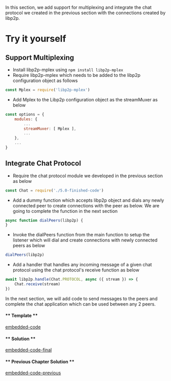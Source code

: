 In this section, we add support for multiplexing and integrate the chat protocol we created in the previous section with the connections created by libp2p.

# Try it yourself

## Support Multiplexing

* Install libp2p-mplex using `npm install libp2p-mplex`
* Require libp2p-mplex which needs to be added to the libp2p configuration object as follows
```js
const Mplex = require('libp2p-mplex')
```
* Add Mplex to the Libp2p configuration object as the streamMuxer as below
```js
const options = {
    modules: {
        ...
        streamMuxer: [ Mplex ],
        ...
    },
    ...
}
```

## Integrate Chat Protocol

* Require the chat protocol module we developed in the previous section as below
```js
const Chat = require('./5.0-finished-code')
```
* Add a dummy function which accepts libp2p object and dials any newly connected peer to create connections with the peer as below. We are going to complete the function in the next section
```js
async function dialPeers(libp2p) {
}
```
* Invoke the dialPeers function from the main function to setup the listener which will dial and create connections with newly connected peers as below
```js
dialPeers(libp2p)
```
* Add a handler that handles any incoming message of a given chat protocol using the chat protocol's receive function as below
```js
await libp2p.handle(Chat.PROTOCOL, async ({ stream }) => {
    Chat.receive(stream)
})
```

In the next section, we will add code to send messages to the peers and complete the chat application which can be used between any 2 peers.

<!-- tabs:start -->

#### ** Template **

[embedded-code](../assets/5/5.1-template-code.js ':include :type=code embed-template')

#### ** Solution **

[embedded-code-final](../assets/5/5.1-finished-code.js ':include :type=code embed-final')

#### ** Previous Chapter Solution **
[embedded-code-previous](../assets/4/4.2-finished-code.js ':include :type=code embed-previous')

<!-- tabs:end -->